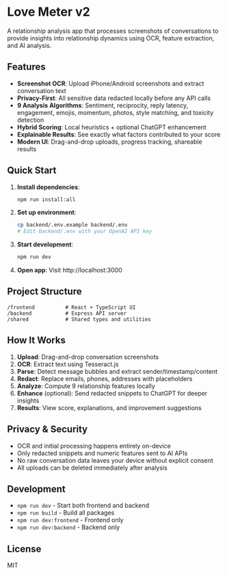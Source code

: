 # Love Meter v2

A relationship analysis app that processes screenshots of conversations to provide insights into relationship dynamics using OCR, feature extraction, and AI analysis.

## Features

- **Screenshot OCR**: Upload iPhone/Android screenshots and extract conversation text
- **Privacy-First**: All sensitive data redacted locally before any API calls
- **9 Analysis Algorithms**: Sentiment, reciprocity, reply latency, engagement, emojis, momentum, photos, style matching, and toxicity detection
- **Hybrid Scoring**: Local heuristics + optional ChatGPT enhancement
- **Explainable Results**: See exactly what factors contributed to your score
- **Modern UI**: Drag-and-drop uploads, progress tracking, shareable results

## Quick Start

1. **Install dependencies**:
   ```bash
   npm run install:all
   ```

2. **Set up environment**:
   ```bash
   cp backend/.env.example backend/.env
   # Edit backend/.env with your OpenAI API key
   ```

3. **Start development**:
   ```bash
   npm run dev
   ```

4. **Open app**: Visit http://localhost:3000

## Project Structure

```
/frontend          # React + TypeScript UI
/backend           # Express API server
/shared            # Shared types and utilities
```

## How It Works

1. **Upload**: Drag-and-drop conversation screenshots
2. **OCR**: Extract text using Tesseract.js
3. **Parse**: Detect message bubbles and extract sender/timestamp/content
4. **Redact**: Replace emails, phones, addresses with placeholders
5. **Analyze**: Compute 9 relationship features locally
6. **Enhance** (optional): Send redacted snippets to ChatGPT for deeper insights
7. **Results**: View score, explanations, and improvement suggestions

## Privacy & Security

- OCR and initial processing happens entirely on-device
- Only redacted snippets and numeric features sent to AI APIs
- No raw conversation data leaves your device without explicit consent
- All uploads can be deleted immediately after analysis

## Development

- `npm run dev` - Start both frontend and backend
- `npm run build` - Build all packages
- `npm run dev:frontend` - Frontend only
- `npm run dev:backend` - Backend only

## License

MIT